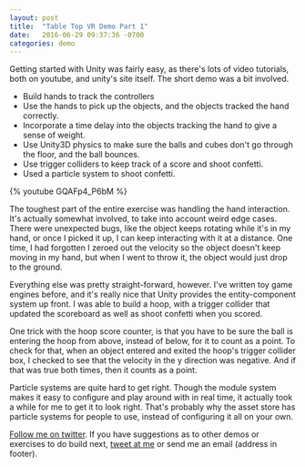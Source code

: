 ```yaml
---
layout: post
title:  "Table Top VR Demo Part 1"
date:   2016-06-29 09:37:36 -0700
categories: demo
---
```


Getting started with Unity was fairly easy, as there's lots of video tutorials,
both on youtube, and unity's site itself. The short demo was a bit involved.

- Build hands to track the controllers
- Use the hands to pick up the objects, and the objects tracked the hand correctly.
- Incorporate a time delay into the objects tracking the hand to give a sense of weight.
- Use Unity3D physics to make sure the balls and cubes don't go through the floor, and the ball bounces.
- Use trigger colliders to keep track of a score and shoot confetti.
- Used a particle system to shoot confetti.

{% youtube GQAFp4_P6bM %}

The toughest part of the entire exercise was handling the hand interaction. It's
actually somewhat involved, to take into account weird edge cases. There were
unexpected bugs, like the object keeps rotating while it's in my hand, or once
I picked it up, I can keep interacting with it at a distance. One time, I had
forgotten I zeroed out the velocity so the object doesn't keep moving in my hand,
but when I went to throw it, the object would just drop to the ground.

Everything else was pretty straight-forward, however. I've written toy game
engines before, and it's really nice that Unity provides the entity-component
system up front. I was able to build a hoop, with a trigger collider that updated
the scoreboard as well as shoot confetti when you scored.

One trick with the hoop score counter, is that you have to be sure the ball is
entering the hoop from above, instead of below, for it to count as a point. To
check for that, when an object entered and exited the hoop's trigger collider box, I
checked to see that the velocity in the y direction was negative. And if that was
true both times, then it counts as a point.

Particle systems are quite hard to get right. Though the module system makes it
easy to configure and play around with in real time, it actually took a while
for me to get it to look right. That's probably why the asset store has particle
systems for people to use, instead of configuring it all on your own.

[Follow me on twitter](https://twitter.com/iamwil). If you have suggestions as
to other demos or exercises to do build next, [tweet at me](https://twitter.com/intent/tweet?text=@iamwil%20)
or send me an email (address in footer).
